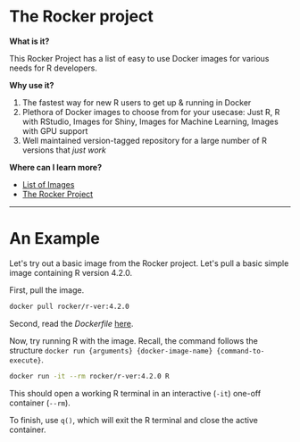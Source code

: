 # The Rocker project

**What is it?**

This Rocker Project has a list of easy to use Docker images for various needs for R developers. 

**Why use it?**

1. The fastest way for new R users to get up & running in Docker
2. Plethora of Docker images to choose from for your usecase: Just R, R with RStudio, Images for Shiny, Images for Machine Learning, Images with GPU support
3. Well maintained version-tagged repository for a large number of R versions that _just work_

**Where can I learn more?**

- [List of Images](https://www.rocker-project.org/images/)
- [The Rocker Project](https://www.rocker-project.org/)

---

# An Example

Let's try out a basic image from the Rocker project. Let's pull a basic simple image containing R version 4.2.0.

First, pull the image.

```sh
docker pull rocker/r-ver:4.2.0
```

Second, read the *Dockerfile* [here](https://hub.docker.com/layers/r-ver/rocker/r-ver/4.2.0/images/sha256-a5cff75569e3fdae2ce1aa87516494801ba35b022c4adaeb2a33d1ee80319697?context=explore).

Now, try running R with the image. Recall, the command follows the structure `docker run {arguments} {docker-image-name} {command-to-execute}`. 

```sh
docker run -it --rm rocker/r-ver:4.2.0 R
```

This should open a working R terminal in an interactive (`-it`) one-off container (`--rm`).

To finish, use `q()`, which will exit the R terminal and close the active container.